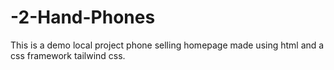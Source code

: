 # -2-Hand-Phones
This is a demo local project phone selling homepage made using html and a css framework tailwind css.

